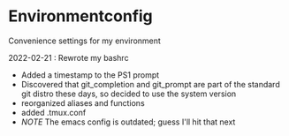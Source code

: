 # Environmentconfig
Convenience settings for my environment


2022-02-21 : Rewrote my bashrc
  - Added a timestamp to the PS1 prompt
  - Discovered that git_completion and git_prompt are part of the standard
    git distro these days, so decided to use the system version
  - reorganized aliases and functions
  - added .tmux.conf
  - *NOTE* The emacs config is outdated; guess I'll hit that next
